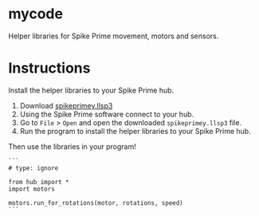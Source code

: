 mycode
======

Helper libraries for Spike Prime movement, motors and sensors.

Instructions
============

Install the helper libraries to your Spike Prime hub.

1. Download [spikeprimey.llsp3](https://github.com/spikeprimey/mycode/raw/main/spikeprimey.llsp3)
2. Using the Spike Prime software connect to your hub.
3. Go to `File` > `Open` and open the downloaded `spikeprimey.llsp3` file.
4. Run the program to install the helper libraries to your Spike Prime hub.

Then use the libraries in your program!

    ```
    # type: ignore

    from hub import *
    import motors

    motors.run_for_rotations(motor, rotations, speed)
    ```